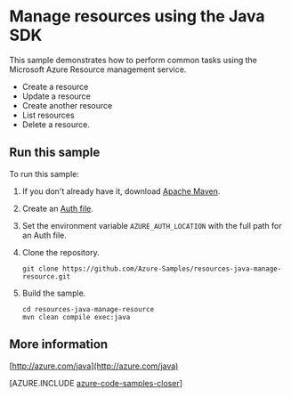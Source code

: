 <properties
   pageTitle="Manage Azure Resource Groups using the Java SDK for Azure | Microsoft Azure"
   description="Describes how to use the Java SDK for Azure to manage resource groups on Azure."
   services="azure-resource-manager"
   documentationCenter="java"
   authors="allclark"
   manager="douge"
   editor=""/>

<tags
   ms.service="azure-resource-manager"
   ms.devlang="java"
   ms.topic="article"
   ms.tgt_pltfrm="na"
   ms.workload="na"
   ms.date="07/29/2016"
   ms.author="allclark"/>

# Manage resources using the Java SDK

This sample demonstrates how to perform common tasks using the Microsoft Azure Resource management service.
   - Create a resource
   - Update a resource
   - Create another resource
   - List resources
   - Delete a resource.
 
## Run this sample

To run this sample:

1. If you don't already have it, download [Apache Maven](https://maven.apache.org/download.cgi).

1. Create an [Auth file](https://github.com/Azure/azure-sdk-for-java/blob/master/AUTH.md).

1. Set the environment variable `AZURE_AUTH_LOCATION` with the full path for an Auth file.

1. Clone the repository.

    ```
    git clone https://github.com/Azure-Samples/resources-java-manage-resource.git
    ```

1. Build the sample.

    ```
    cd resources-java-manage-resource
    mvn clean compile exec:java
    ```

## More information

[http://azure.com/java](http://azure.com/java)

[AZURE.INCLUDE [azure-code-samples-closer](../includes/azure-code-samples-closer.md)]
